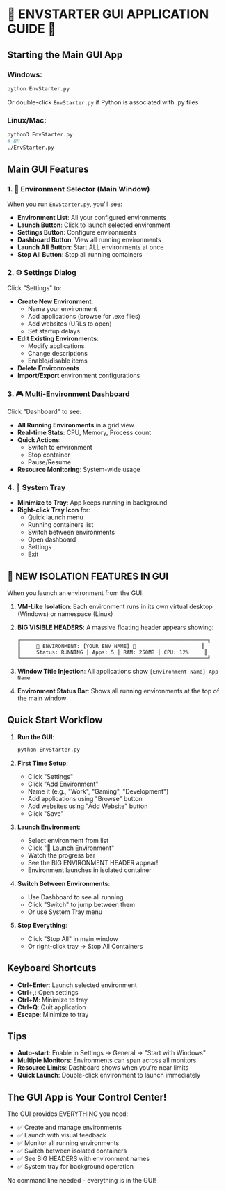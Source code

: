 # 🚀 ENVSTARTER GUI APPLICATION GUIDE 🚀

## Starting the Main GUI App

### Windows:
```cmd
python EnvStarter.py
```
Or double-click `EnvStarter.py` if Python is associated with .py files

### Linux/Mac:
```bash
python3 EnvStarter.py
# OR
./EnvStarter.py
```

## Main GUI Features

### 1. 🎯 Environment Selector (Main Window)
When you run `EnvStarter.py`, you'll see:
- **Environment List**: All your configured environments
- **Launch Button**: Click to launch selected environment
- **Settings Button**: Configure environments
- **Dashboard Button**: View all running environments
- **Launch All Button**: Start ALL environments at once
- **Stop All Button**: Stop all running containers

### 2. ⚙️ Settings Dialog
Click "Settings" to:
- **Create New Environment**: 
  - Name your environment
  - Add applications (browse for .exe files)
  - Add websites (URLs to open)
  - Set startup delays
- **Edit Existing Environments**:
  - Modify applications
  - Change descriptions
  - Enable/disable items
- **Delete Environments**
- **Import/Export** environment configurations

### 3. 🎮 Multi-Environment Dashboard
Click "Dashboard" to see:
- **All Running Environments** in a grid view
- **Real-time Stats**: CPU, Memory, Process count
- **Quick Actions**: 
  - Switch to environment
  - Stop container
  - Pause/Resume
- **Resource Monitoring**: System-wide usage

### 4. 🔔 System Tray
- **Minimize to Tray**: App keeps running in background
- **Right-click Tray Icon** for:
  - Quick launch menu
  - Running containers list
  - Switch between environments
  - Open dashboard
  - Settings
  - Exit

## 🎯 NEW ISOLATION FEATURES IN GUI

When you launch an environment from the GUI:

1. **VM-Like Isolation**: Each environment runs in its own virtual desktop (Windows) or namespace (Linux)

2. **BIG VISIBLE HEADERS**: A massive floating header appears showing:
   ```
   ╔════════════════════════════════════════════════════════════╗
   ║     🚀 ENVIRONMENT: [YOUR ENV NAME] 🚀                     ║
   ║     Status: RUNNING | Apps: 5 | RAM: 250MB | CPU: 12%     ║
   ╚════════════════════════════════════════════════════════════╝
   ```

3. **Window Title Injection**: All applications show `[Environment Name] App Name`

4. **Environment Status Bar**: Shows all running environments at the top of the main window

## Quick Start Workflow

1. **Run the GUI**:
   ```bash
   python EnvStarter.py
   ```

2. **First Time Setup**:
   - Click "Settings"
   - Click "Add Environment"
   - Name it (e.g., "Work", "Gaming", "Development")
   - Add applications using "Browse" button
   - Add websites using "Add Website" button
   - Click "Save"

3. **Launch Environment**:
   - Select environment from list
   - Click "🚀 Launch Environment"
   - Watch the progress bar
   - See the BIG ENVIRONMENT HEADER appear!
   - Environment launches in isolated container

4. **Switch Between Environments**:
   - Use Dashboard to see all running
   - Click "Switch" to jump between them
   - Or use System Tray menu

5. **Stop Everything**:
   - Click "Stop All" in main window
   - Or right-click tray → Stop All Containers

## Keyboard Shortcuts

- **Ctrl+Enter**: Launch selected environment
- **Ctrl+,**: Open settings
- **Ctrl+M**: Minimize to tray
- **Ctrl+Q**: Quit application
- **Escape**: Minimize to tray

## Tips

- **Auto-start**: Enable in Settings → General → "Start with Windows"
- **Multiple Monitors**: Environments can span across all monitors
- **Resource Limits**: Dashboard shows when you're near limits
- **Quick Launch**: Double-click environment to launch immediately

## The GUI App is Your Control Center!

The GUI provides EVERYTHING you need:
- ✅ Create and manage environments
- ✅ Launch with visual feedback
- ✅ Monitor all running environments
- ✅ Switch between isolated containers
- ✅ See BIG HEADERS with environment names
- ✅ System tray for background operation

No command line needed - everything is in the GUI!